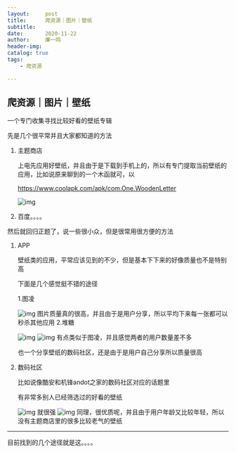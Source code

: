 ```yaml
---
layout:     post
title:      爬资源｜图片｜壁纸
subtitle:   
date:       2020-11-22
author:     廉一鸣
header-img: 
catalog: true
tags:
    - 爬资源

---
```


## 爬资源｜图片｜壁纸

一个专门收集寻找比较好看的壁纸专辑

先是几个很平常并且大家都知道的方法

1. 主题商店

   上电先应用好壁纸，并且由于是下载到手机上的，所以有专门提取当前壁纸的应用，比如说原来聊到的一个木函就可，以

   https://www.coolapk.com/apk/com.One.WoodenLetter

   ![img](https://mmbiz.qpic.cn/mmbiz_jpg/tMsLbdfwxoOWeiarPcicnpo7yexY094HoaJBJBC2YDFfeA2rBWNNdsQUV4GGicESYk2n618JSXJohNvcOWaxPwJ3Q/640?wx_fmt=jpeg&tp=webp&wxfrom=5&wx_lazy=1&wx_co=1)

   

2. 百度。。。。

然后就回归正题了，说一些很小众，但是很常用很方便的方法

1. APP

   壁纸类的应用，平常应该见到的不少，但是基本下下来的好像质量也不是特别高

   下面是几个感觉挺不错的途径

   1.图凌

   ![img](https://mmbiz.qpic.cn/mmbiz_jpg/tMsLbdfwxoOWeiarPcicnpo7yexY094HoaKwH6vE5nhlXX4KGHakLPYylqxmHh3btJf4sXd21DlEYicA3rUXGaNuQ/640?wx_fmt=jpeg&tp=webp&wxfrom=5&wx_lazy=1&wx_co=1)
   图片质量真的很高，并且由于是用户分享，所以平均下来每一张都可以秒杀其他应用
   2.堆糖

   ![img](https://mmbiz.qpic.cn/mmbiz_png/tMsLbdfwxoOWeiarPcicnpo7yexY094HoaCVxibJpPoxQfFiapGCYMEkiaKRPbzZfNvfwZMnkGQ3a840om2Wnlq1q8g/640?wx_fmt=png&tp=webp&wxfrom=5&wx_lazy=1&wx_co=1)
   ![img](https://mmbiz.qpic.cn/mmbiz_jpg/tMsLbdfwxoOWeiarPcicnpo7yexY094Hoa1DCcDpB9tBJUtg1xaqZ4oMP0yum2Sric8CpWKmg8ze2wOESzFHZ0DEw/640?wx_fmt=jpeg&tp=webp&wxfrom=5&wx_lazy=1&wx_co=1)
   有点类似于图凌，并且感觉两者的用户数量差不多

   也一个分享壁纸的数码社区，还是由于是用户自己分享所以质量很高

2. 数码社区

   比如说像酷安和机锋andot之家的数码社区对应的话题里

   有非常多别人已经筛选过的好看的壁纸

   ![img](https://mmbiz.qpic.cn/mmbiz_jpg/tMsLbdfwxoOWeiarPcicnpo7yexY094HoaIvo8MHm10yEFD3ln00gLEeAaIFl4aSv70XhcwTyZsBeUecDwqvn0lQ/640?wx_fmt=jpeg&tp=webp&wxfrom=5&wx_lazy=1&wx_co=1)
   就很强
   ![img](https://mmbiz.qpic.cn/mmbiz_jpg/tMsLbdfwxoOWeiarPcicnpo7yexY094HoalGxnlPKbYfPmQLNIk3rFYibJucrAVYhN6D2aOJ7ulFDhkyo4Pzx7kkw/640?wx_fmt=jpeg&tp=webp&wxfrom=5&wx_lazy=1&wx_co=1)
   同理，很优质呢，并且由于用户年龄又比较年轻，所以没有主题商店里的很多比较老气的壁纸

------

目前找到的几个途径就是这。。。。